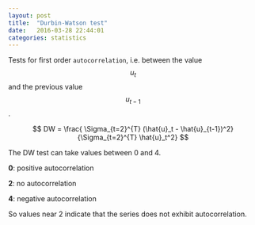 ```yaml
---
layout: post
title:  "Durbin-Watson test"
date:   2016-03-28 22:44:01
categories: statistics
---
```


Tests for first order `autocorrelation`, i.e. between the value $$u_t$$ and the previous value $$u_{t-1}$$.

$$ DW = \frac{ \Sigma_{t=2}^{T} (\hat{u}_t - \hat{u}_{t-1})^2} {\Sigma_{t=2}^{T} \hat{u}_t^2} $$

The DW test can take values between 0 and 4.

  **0**: positive autocorrelation

  **2**: no autocorrelation

  **4**: negative autocorrelation

So values near 2 indicate that the series does not exhibit autocorrelation.

